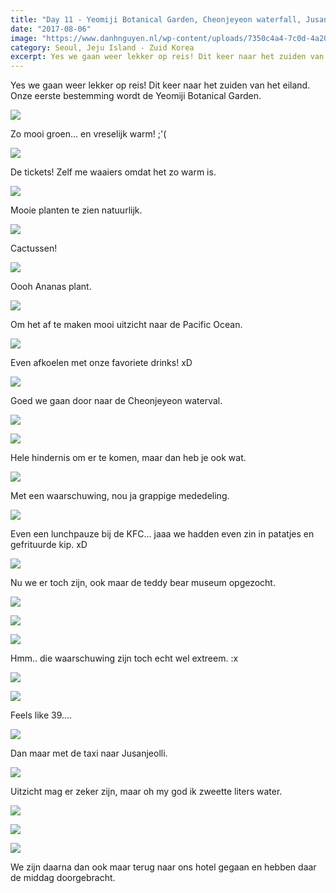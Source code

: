 ```yaml
---
title: "Day 11 - Yeomiji Botanical Garden, Cheonjeyeon waterfall, Jusangjeolli - Jeju Island"
date: "2017-08-06"
image: "https://www.danhnguyen.nl/wp-content/uploads/7350c4a4-7c0d-4a20-9907-6f538f2304b4-700x394.jpg"
category: Seoul, Jeju Island - Zuid Korea
excerpt: Yes we gaan weer lekker op reis! Dit keer naar het zuiden van het eiland. Onze eerste bestemming wordt de Yeomiji...
---
```


Yes we gaan weer lekker op reis! Dit keer naar het zuiden van het eiland. Onze eerste bestemming wordt de Yeomiji Botanical Garden.

![](https://www.danhnguyen.nl/wp-content/uploads//04a4c2a1-b1b8-4b54-b4c2-42e066460c31-700x394.jpg)

Zo mooi groen... en vreselijk warm! ;'(

![](https://www.danhnguyen.nl/wp-content/uploads//326b29ae-8a7a-4113-913f-606ab4b8b507-700x394.jpg)

De tickets! Zelf me waaiers omdat het zo warm is.

![](https://www.danhnguyen.nl/wp-content/uploads//3171a7f9-a001-4e1d-acba-915e2e12191f-700x394.jpg)

Mooie planten te zien natuurlijk.

![](https://www.danhnguyen.nl/wp-content/uploads//812be20e-7e2f-4119-953f-874b0a2a498f-700x394.jpg)

Cactussen!

![](https://www.danhnguyen.nl/wp-content/uploads//363b9b9a-8d74-48ee-8e92-448b11f32a52-700x394.jpg)

Oooh Ananas plant.

![](https://www.danhnguyen.nl/wp-content/uploads//dbbbbe46-a313-4288-a08e-d7f4d8de178c-700x394.jpg)

Om het af te maken mooi uitzicht naar de Pacific Ocean.

![](https://www.danhnguyen.nl/wp-content/uploads//e6477ccf-192e-4b36-be1a-c1a66f3a8024-700x394.jpg)

Even afkoelen met onze favoriete drinks! xD

![](https://www.danhnguyen.nl/wp-content/uploads//51b77001-ea36-4d11-91e1-ae1ffb15e829-700x394.jpg)

Goed we gaan door naar de Cheonjeyeon waterval.

![](https://www.danhnguyen.nl/wp-content/uploads//926b34cc-acf1-4d8f-91a1-83491ebd0997-700x394.jpg)

![](https://www.danhnguyen.nl/wp-content/uploads//9d62e60f-ef44-4bab-b8ac-db9034800f8a-700x394.jpg)

Hele hindernis om er te komen, maar dan heb je ook wat.

![](https://www.danhnguyen.nl/wp-content/uploads//9f82ccca-020a-4a0d-a828-a81cbaf99f85-700x394.jpg)

Met een waarschuwing, nou ja grappige mededeling.

![](https://www.danhnguyen.nl/wp-content/uploads//f2322411-7ecd-46bb-83f6-1b997d546d59-700x394.jpg)

Even een lunchpauze bij de KFC... jaaa we hadden even zin in patatjes en gefrituurde kip. xD

![](https://www.danhnguyen.nl/wp-content/uploads//37ba9383-629a-475e-bea9-25649cf0f903-700x394.jpg)

Nu we er toch zijn, ook maar de teddy bear museum opgezocht.

![](https://www.danhnguyen.nl/wp-content/uploads//a0500e78-d2d2-4144-a5e9-df6e0081f677-700x394.jpg)

![](https://www.danhnguyen.nl/wp-content/uploads//fce24236-0d55-4b01-a9cc-62ad9ad65b3c-700x394.jpg)

![](https://www.danhnguyen.nl/wp-content/uploads//86f3006b-78ca-4e2d-8b39-11b919721e99-700x394.jpg)

Hmm.. die waarschuwing zijn toch echt wel extreem. :x

![](https://www.danhnguyen.nl/wp-content/uploads//A8ED4028-5D24-4608-8AD7-5BFBCB13FBB1-700x354.jpg)

![](https://www.danhnguyen.nl/wp-content/uploads//E504D6ED-7178-42E0-830F-C616F09197EE-700x721.jpg)

Feels like 39....

![](https://www.danhnguyen.nl/wp-content/uploads//D4A742A2-A99A-46BB-8365-8E7A1A22F16D-700x484.jpg)

Dan maar met de taxi naar Jusanjeolli.

![](https://www.danhnguyen.nl/wp-content/uploads//4603e719-8f3e-4f3c-8471-1dd6486dce6b-700x394.jpg)

Uitzicht mag er zeker zijn, maar oh my god ik zweette liters water.

![](https://www.danhnguyen.nl/wp-content/uploads//f088be02-1660-4ec2-a92b-f7651bb456e0-700x394.jpg)

![](https://www.danhnguyen.nl/wp-content/uploads//3a7dafb1-b412-4ff0-b47c-1b66e119ee7f-700x394.jpg)

![](https://www.danhnguyen.nl/wp-content/uploads//a1a3e1e6-5a64-45af-94a8-b74656330147-700x394.jpg)

We zijn daarna dan ook maar terug naar ons hotel gegaan en hebben daar de middag doorgebracht.
